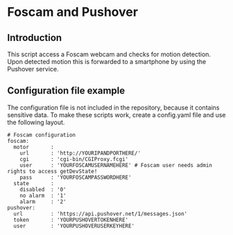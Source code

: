 # Foscam and Pushover

## Introduction
This script access a Foscam webcam and checks for motion detection. 
Upon detected motion this is forwarded to a smartphone by using the Pushover service. 

## Configuration file example
The configuration file is not included in the repository, because it contains sensitive data. 
To make these scripts work, create a config.yaml file and use the following layout.

```
# Foscam configuration
foscam:
  motor       :
    url       : 'http://YOURIPANDPORTHERE/'
    cgi       : 'cgi-bin/CGIProxy.fcgi'
    user      : 'YOURFOSCAMUSERNAMEHERE' # Foscam user needs admin rights to access getDevState!
    pass      : 'YOURFOSCAMPASSWORDHERE'
  state       :
    disabled  : '0'
    no alarm  : '1'
    alarm     : '2'
pushover:
  url         : 'https://api.pushover.net/1/messages.json'
  token       : 'YOURPUSHOVERTOKENHERE'
  user        : 'YOURPUSHOVERUSERKEYHERE'

